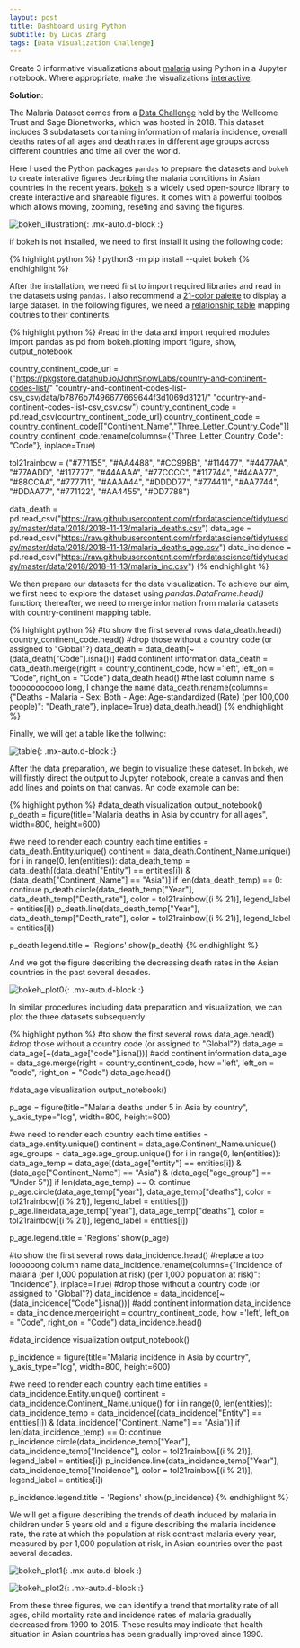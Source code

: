 ```yaml
---
layout: post
title: Dashboard using Python
subtitle: by Lucas Zhang
tags: [Data Visualization Challenge]
---
```


Create 3 informative visualizations about [malaria](https://github.com/rfordatascience/tidytuesday/tree/master/data/2018/2018-11-13) using Python in a Jupyter notebook. Where appropriate, make the visualizations [interactive](https://jupyterbook.org/interactive/interactive.html).

**Solution**:

The Malaria Dataset comes from a [Data Challenge](https://www.synapse.org/#!Synapse:syn16788291/wiki/583310) held by the Wellcome Trust and Sage Bionetworks, which was hosted in 2018. This dataset includes 3 subdatasets containing information of malaria incidence, overall deaths rates of all ages and death rates in different age groups across different countries and time all over the world.

Here I used the Python packages `pandas` to preprare the datasets and `bokeh` to create interative figures decribing the malaria conditions in Asian countries in the recent years. [bokeh](https://bokeh.org/) is a widely used open-source library to create interactive and shareable figures. It comes with a powerful toolbos which allows moving, zooming, reseting and saving the figures. 

![bokeh_illustration](/assets/img/bokeh_illustration.gif){: .mx-auto.d-block :}

if bokeh is not installed, we need to first install it using the following code:

{% highlight python %}
! python3 -m pip install --quiet bokeh
{% endhighlight %}

After the installation, we need first to import required libraries and read in the datasets using `pandas`. I also recommend a [21-color palette](https://tradeblotter.wordpress.com/2013/02/28/the-paul-tol-21-color-salute/) to display a large dataset. In the following figures, we need a [relationship table](https://datahub.io/JohnSnowLabs/country-and-continent-codes-list) mapping coutries to their continents. 
 
{% highlight python %}
#read in the data and import required modules
import pandas as pd
from bokeh.plotting import figure, show, output_notebook

country_continent_code_url = ("https://pkgstore.datahub.io/JohnSnowLabs/country-and-continent-codes-list/"
                              "country-and-continent-codes-list-csv_csv/data/b7876b7f496677669644f3d1069d3121/"
                              "country-and-continent-codes-list-csv_csv.csv")
country_continent_code = pd.read_csv(country_continent_code_url)
country_continent_code = country_continent_code[["Continent_Name","Three_Letter_Country_Code"]]
country_continent_code.rename(columns={"Three_Letter_Country_Code": "Code"}, inplace=True)

tol21rainbow = ("#771155", "#AA4488", "#CC99BB", "#114477", "#4477AA", "#77AADD", 
                "#117777", "#44AAAA", "#77CCCC", "#117744", "#44AA77", "#88CCAA", 
                "#777711", "#AAAA44", "#DDDD77", "#774411", "#AA7744", "#DDAA77", 
                "#771122", "#AA4455", "#DD7788")

data_death = pd.read_csv("https://raw.githubusercontent.com/rfordatascience/tidytuesday/master/data/2018/2018-11-13/malaria_deaths.csv")
data_age = pd.read_csv("https://raw.githubusercontent.com/rfordatascience/tidytuesday/master/data/2018/2018-11-13/malaria_deaths_age.csv")
data_incidence = pd.read_csv("https://raw.githubusercontent.com/rfordatascience/tidytuesday/master/data/2018/2018-11-13/malaria_inc.csv")
{% endhighlight %}

We then prepare our datasets for the data visualization. To achieve our aim, we first need to explore the dataset using *pandas.DataFrame.head()* function; thereafter, we need to merge information from malaria datasets with country-continent mapping table.

{% highlight python %}
#to show the first several rows
data_death.head()
country_continent_code.head()
#drop those without a country code (or assigned to "Global"?)
data_death = data_death[~(data_death["Code"].isna())]
#add continent information
data_death = data_death.merge(right = country_continent_code, how ='left',
                              left_on = "Code", right_on = "Code")
data_death.head()
#the last column name is tooooooooooo long, I change the name
data_death.rename(columns={"Deaths - Malaria - Sex: Both - Age: Age-standardized (Rate) (per 100,000 people)": "Death_rate"},
                 inplace=True)
data_death.head()
{% endhighlight %}

Finally, we will get a table like the follwing:

![table](/assets/img/1633223052(1).png){: .mx-auto.d-block :}

After the data preparation, we begin to visualize these dateset. In `bokeh`, we will firstly direct the output to Jupyter notebook, create a canvas and then add lines and points on that canvas. An code example can be:

{% highlight python %}
#data_death visualization
output_notebook()
p_death = figure(title="Malaria deaths in Asia by country for all ages", width=800, height=600)

#we need to render each country each time
entities = data_death.Entity.unique()
continent = data_death.Continent_Name.unique()
for i in range(0, len(entities)):
    data_death_temp = data_death[(data_death["Entity"] == entities[i]) & (data_death["Continent_Name"] == "Asia")]
    if len(data_death_temp) == 0: continue
    p_death.circle(data_death_temp["Year"], data_death_temp["Death_rate"], 
                   color = tol21rainbow[(i % 21)], legend_label = entities[i])
    p_death.line(data_death_temp["Year"], data_death_temp["Death_rate"], 
                 color = tol21rainbow[(i % 21)], legend_label = entities[i])

p_death.legend.title = 'Regions'
show(p_death)
{% endhighlight %}

And we got the figure describing the decreasing death rates in the Asian countries in the past several decades.

![bokeh_plot0](/assets/img/bokeh_plot0.png){: .mx-auto.d-block :}

In similar procedures including data preparation and visualization, we can plot the three datasets subsequently:

{% highlight python %}
#to show the first several rows
data_age.head()
#drop those without a country code (or assigned to "Global"?)
data_age = data_age[~(data_age["code"].isna())]
#add continent information
data_age = data_age.merge(right = country_continent_code, how ='left',
                          left_on = "code", right_on = "Code")
data_age.head()

#data_age visualization
output_notebook()

p_age = figure(title="Malaria deaths under 5 in Asia by country", y_axis_type="log", width=800, height=600)

#we need to render each country each time
entities = data_age.entity.unique()
continent = data_age.Continent_Name.unique()
age_groups = data_age.age_group.unique()
for i in range(0, len(entities)):
    data_age_temp = data_age[(data_age["entity"] == entities[i]) & (data_age["Continent_Name"] == "Asia") & 
                            (data_age["age_group"] == "Under 5")]
    if len(data_age_temp) == 0: continue
    p_age.circle(data_age_temp["year"], data_age_temp["deaths"], 
                 color = tol21rainbow[(i % 21)], legend_label = entities[i])
    p_age.line(data_age_temp["year"], data_age_temp["deaths"], 
               color = tol21rainbow[(i % 21)], legend_label = entities[i])

p_age.legend.title = 'Regions'
show(p_age)

#to show the first several rows
data_incidence.head()
#replace a too loooooong column name
data_incidence.rename(columns={"Incidence of malaria (per 1,000 population at risk) (per 1,000 population at risk)": "Incidence"},
                      inplace=True)
#drop those without a country code (or assigned to "Global"?)
data_incidence = data_incidence[~(data_incidence["Code"].isna())]
#add continent information
data_incidence = data_incidence.merge(right = country_continent_code, how ='left',
                                      left_on = "Code", right_on = "Code")
data_incidence.head()

#data_incidence visualization
output_notebook()

p_incidence = figure(title="Malaria incidence in Asia by country", y_axis_type="log",
                     width=800, height=600)

#we need to render each country each time
entities = data_incidence.Entity.unique()
continent = data_incidence.Continent_Name.unique()
for i in range(0, len(entities)):
    data_incidence_temp = data_incidence[(data_incidence["Entity"] == entities[i]) &
                                         (data_incidence["Continent_Name"] == "Asia")]
    if len(data_incidence_temp) == 0: continue
    p_incidence.circle(data_incidence_temp["Year"], data_incidence_temp["Incidence"], 
                       color = tol21rainbow[(i % 21)], legend_label = entities[i])
    p_incidence.line(data_incidence_temp["Year"], data_incidence_temp["Incidence"], 
                     color = tol21rainbow[(i % 21)], legend_label = entities[i])

p_incidence.legend.title = 'Regions'
show(p_incidence)
{% endhighlight %}

We will get a figure describing the trends of death induced by malaria in children under 5 years old and a figure describing the malaria incidence rate, the rate at which the population at risk contract malaria every year, measured by per 1,000 population at risk, in Asian countries over the past several decades.

![bokeh_plot1](/assets/img/bokeh_plot1.png){: .mx-auto.d-block :}

![bokeh_plot2](/assets/img/bokeh_plot2.png){: .mx-auto.d-block :}

From these three figures, we can identify a trend that mortality rate of all ages, child mortality rate and incidence rates of malaria gradually decreased from 1990 to 2015. These results may indicate that health situation in Asian countries has been gradually improved since 1990.